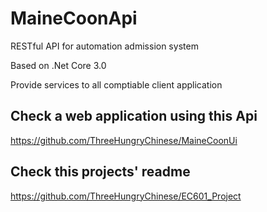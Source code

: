 # MaineCoonApi
 RESTful API for automation admission system
 
 Based on .Net Core 3.0
 
 Provide services to all comptiable client application
 
 ## Check a web application using this Api
 
 https://github.com/ThreeHungryChinese/MaineCoonUi
 
 ## Check this projects' readme
 
 https://github.com/ThreeHungryChinese/EC601_Project

